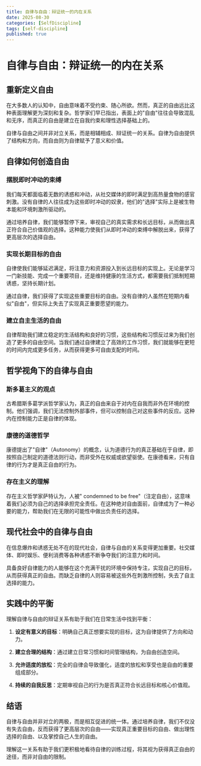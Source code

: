 ```yaml
---
title: 自律与自由：辩证统一的内在关系
date: 2025-08-30
categories: [SelfDiscipline]
tags: [self-discipline]
published: true
---
```


# 自律与自由：辩证统一的内在关系

## 重新定义自由

在大多数人的认知中，自由意味着不受约束、随心所欲。然而，真正的自由远比这种表面理解更为深刻和复杂。哲学家们早已指出，表面上的"自由"往往会导致混乱和无序，而真正的自由是建立在自我约束和理性选择基础上的。

自律与自由之间并非对立关系，而是相辅相成、辩证统一的关系。自律为自由提供了结构和方向，而自由则为自律赋予了意义和价值。

## 自律如何创造自由

### 摆脱即时冲动的束缚

我们每天都面临着无数的诱惑和冲动，从社交媒体的即时满足到高热量食物的感官刺激。没有自律的人往往成为这些即时冲动的奴隶，他们的"选择"实际上是被生物本能和环境刺激所驱动的。

通过培养自律，我们能够暂停下来，审视自己的真实需求和长远目标，从而做出真正符合自己价值观的选择。这种能力使我们从即时冲动的束缚中解脱出来，获得了更高层次的选择自由。

### 实现长期目标的自由

自律使我们能够延迟满足，将注意力和资源投入到长远目标的实现上。无论是学习一门新技能、完成一个重要项目，还是维持健康的生活方式，都需要我们抵制短期诱惑，坚持长期计划。

通过自律，我们获得了实现这些重要目标的自由。没有自律的人虽然在短期内看似"自由"，但实际上失去了实现真正重要愿望的能力。

### 建立自主生活的自由

自律帮助我们建立稳定的生活结构和良好的习惯，这些结构和习惯反过来为我们创造了更多的自由空间。当我们通过自律建立了高效的工作习惯，我们就能够在更短的时间内完成更多任务，从而获得更多可自由支配的时间。

## 哲学视角下的自律与自由

### 斯多葛主义的观点

古希腊斯多葛学派哲学家认为，真正的自由来自于对内在自我而非外在环境的控制。他们强调，我们无法控制外部事件，但可以控制自己对这些事件的反应。这种内在控制能力正是自律的体现。

### 康德的道德哲学

康德提出了"自律"（Autonomy）的概念，认为道德行为的真正基础在于自律，即按照自己制定的道德法则行动，而非受外在权威或欲望驱使。在康德看来，只有自律的行为才是真正自由的行为。

### 存在主义的理解

存在主义哲学家萨特认为，人被" condemned to be free"（注定自由），这意味着我们必须为自己的选择承担完全责任。在这种绝对自由面前，自律成为了一种必要的能力，帮助我们在无限的可能性中做出负责任的选择。

## 现代社会中的自律与自由

在信息爆炸和诱惑无处不在的现代社会，自律与自由的关系变得更加重要。社交媒体、即时娱乐、便利消费等各种诱惑不断争夺我们的注意力和时间。

具备良好自律能力的人能够在这个充满干扰的环境中保持专注，实现自己的目标，从而获得真正的自由。而缺乏自律的人则容易被这些外在刺激所控制，失去了自主选择的能力。

## 实践中的平衡

理解自律与自由的辩证关系有助于我们在日常生活中找到平衡：

1. **设定有意义的目标**：明确自己真正想要实现的目标，这为自律提供了方向和动力。

2. **建立合理的结构**：通过建立日常习惯和时间管理结构，为自由创造空间。

3. **允许适度的放松**：完全的自律会导致僵化，适度的放松和享受也是自由的重要组成部分。

4. **持续的自我反思**：定期审视自己的行为是否真正符合长远目标和核心价值观。

## 结语

自律与自由并非对立的两极，而是相互促进的统一体。通过培养自律，我们不仅没有失去自由，反而获得了更高层次的自由——实现真正重要目标的自由、做出理性选择的自由、以及掌控自己人生的自由。

理解这一关系有助于我们更积极地看待自律的训练过程，将其视为获得真正自由的途径，而非对自由的限制。